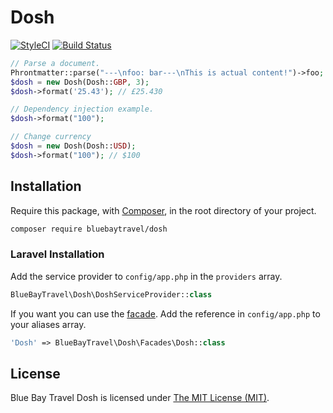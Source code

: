 # Dosh

[![StyleCI](https://styleci.io/repos/47688815/shield)](https://styleci.io/repos/47688815)
[![Build Status](https://img.shields.io/travis/BlueBayTravel/Phrontmatter.svg?style=flat-square)](https://travis-ci.org/BlueBayTravel/Phrontmatter)

```php
// Parse a document.
Phrontmatter::parse("---\nfoo: bar---\nThis is actual content!")->foo;
$dosh = new Dosh(Dosh::GBP, 3);
$dosh->format('25.43'); // £25.430

// Dependency injection example.
$dosh->format("100");

// Change currency
$dosh = new Dosh(Dosh::USD);
$dosh->format("100"); // $100
````

## Installation

Require this package, with [Composer](https://getcomposer.org/), in the root directory of your project.

```bash
composer require bluebaytravel/dosh
```

### Laravel Installation

Add the service provider to `config/app.php` in the `providers` array.

```php
BlueBayTravel\Dosh\DoshServiceProvider::class
```

If you want you can use the [facade](http://laravel.com/docs/facades). Add the reference in `config/app.php` to your aliases array.

```php
'Dosh' => BlueBayTravel\Dosh\Facades\Dosh::class
```

## License

Blue Bay Travel Dosh is licensed under [The MIT License (MIT)](LICENSE).

